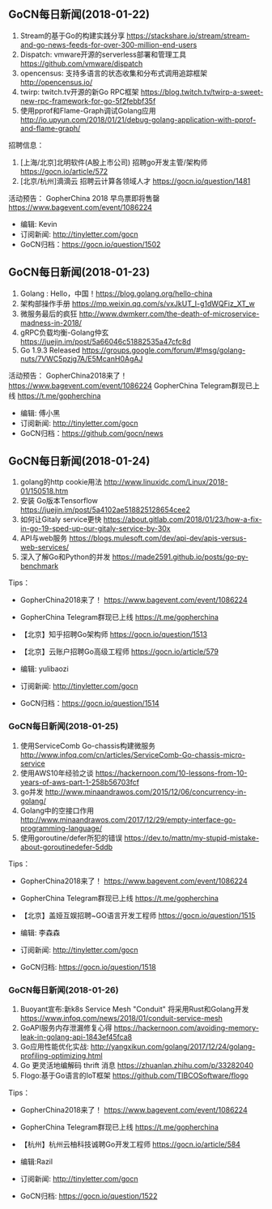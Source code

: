 ## GoCN每日新闻(2018-01-22)

1. Stream的基于Go的构建实践分享 https://stackshare.io/stream/stream-and-go-news-feeds-for-over-300-million-end-users
2. Dispatch: vmware开源的serverless部署和管理工具 https://github.com/vmware/dispatch
3. opencensus: 支持多语言的状态收集和分布式调用追踪框架 http://opencensus.io/
4. twirp: twitch.tv开源的新Go RPC框架 https://blog.twitch.tv/twirp-a-sweet-new-rpc-framework-for-go-5f2febbf35f
5. 使用pprof和Flame-Graph调试Golang应用 http://io.upyun.com/2018/01/21/debug-golang-application-with-pprof-and-flame-graph/

招聘信息：
1. [上海/北京]北明软件(A股上市公司) 招聘go开发主管/架构师 https://gocn.io/article/572
2. [北京/杭州]滴滴云 招聘云计算各领域人才 https://gocn.io/question/1481

活动预告：
GopherChina 2018 早鸟票即将售罄 https://www.bagevent.com/event/1086224

* 编辑: Kevin
* 订阅新闻: http://tinyletter.com/gocn
* GoCN归档：https://gocn.io/question/1502

## GoCN每日新闻(2018-01-23)

1. Golang : Hello，中国！https://blog.golang.org/hello-china
2. 架构部操作手册 https://mp.weixin.qq.com/s/vxJkUT_I-g1dWQFiz_XT_w
3. 微服务最后的疯狂 http://www.dwmkerr.com/the-death-of-microservice-madness-in-2018/
4. gRPC负载均衡-Golang仲玄 https://juejin.im/post/5a66046c51882535a47cfc8d
5. Go 1.9.3 Released https://groups.google.com/forum/#!msg/golang-nuts/7VWC5pzjg7A/E5McanH0AgAJ

活动预告：
GopherChina2018来了！ https://www.bagevent.com/event/1086224
GopherChina Telegram群现已上线 https://t.me/gopherchina

* 编辑: 傅小黑
* 订阅新闻: http://tinyletter.com/gocn
* GoCN归档：https://github.com/gocn/news

## GoCN每日新闻(2018-01-24)

1. golang的http cookie用法 http://www.linuxidc.com/Linux/2018-01/150518.htm
2. 安装 Go版本Tensorflow https://juejin.im/post/5a4102ae518825128654cee2
3. 如何让Gitaly service更快 https://about.gitlab.com/2018/01/23/how-a-fix-in-go-19-sped-up-our-gitaly-service-by-30x
4. API与web服务 https://blogs.mulesoft.com/dev/api-dev/apis-versus-web-services/
5. 深入了解Go和Python的并发 https://made2591.github.io/posts/go-py-benchmark

Tips：
* GopherChina2018来了！ https://www.bagevent.com/event/1086224
* GopherChina Telegram群现已上线 https://t.me/gopherchina 
* 【北京】知乎招聘Go架构师 https://gocn.io/question/1513
* 【北京】云账户招聘Go高级工程师 https://gocn.io/article/579

* 编辑: yulibaozi
* 订阅新闻: http://tinyletter.com/gocn
* GoCN归档：https://gocn.io/question/1514


### GoCN每日新闻(2018-01-25)

1. 使用ServiceComb Go-chassis构建微服务 http://www.infoq.com/cn/articles/ServiceComb-Go-chassis-micro-service
2. 使用AWS10年经验之谈 https://hackernoon.com/10-lessons-from-10-years-of-aws-part-1-258b56703fcf
3. go并发 http://www.minaandrawos.com/2015/12/06/concurrency-in-golang/
4. Golang中的空接口作用 http://www.minaandrawos.com/2017/12/29/empty-interface-go-programming-language/
5. 使用goroutine/defer所犯的错误 https://dev.to/mattn/my-stupid-mistake-about-goroutinedefer-5ddb

Tips：
* GopherChina2018来了！ https://www.bagevent.com/event/1086224
* GopherChina Telegram群现已上线 https://t.me/gopherchina 
* 【北京】盖娅互娱招聘~GO语言开发工程师 https://gocn.io/question/1515


* 编辑: 李森森
* 订阅新闻: http://tinyletter.com/gocn
* GoCN归档: https://gocn.io/question/1518

### GoCN每日新闻(2018-01-26)

1. Buoyant宣布:新k8s Service Mesh "Conduit" 将采用Rust和Golang开发 https://www.infoq.com/news/2018/01/conduit-service-mesh
2. GoAPI服务内存泄漏修复心得 https://hackernoon.com/avoiding-memory-leak-in-golang-api-1843ef45fca8
3. Go应用性能优化实战: http://yangxikun.com/golang/2017/12/24/golang-profiling-optimizing.html
4. Go 更灵活地编解码 thrift 消息 https://zhuanlan.zhihu.com/p/33282040
5. Flogo:基于Go语言的IoT框架 https://github.com/TIBCOSoftware/flogo

Tips：
* GopherChina2018来了！ https://www.bagevent.com/event/1086224
* GopherChina Telegram群现已上线 https://t.me/gopherchina 
* 【杭州】杭州云柚科技诚聘Go开发工程师 https://gocn.io/article/584

* 编辑:Razil
* 订阅新闻: http://tinyletter.com/gocn
* GoCN归档: https://gocn.io/question/1522
